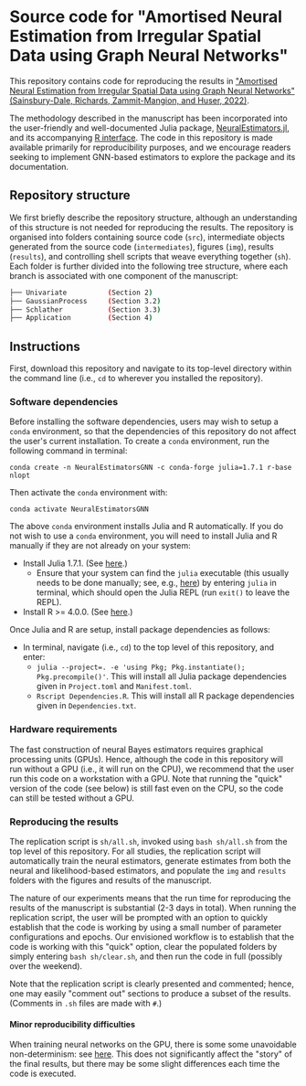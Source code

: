 # Source code for "Amortised Neural Estimation from Irregular Spatial Data using Graph Neural Networks"

This repository contains code for reproducing the results in ["Amortised Neural Estimation from Irregular Spatial Data using Graph Neural Networks" (Sainsbury-Dale, Richards, Zammit-Mangion, and Huser, 2022)](TODO).

The methodology described in the manuscript has been incorporated into the user-friendly and well-documented Julia package, [NeuralEstimators.jl](https://github.com/msainsburydale/NeuralEstimators.jl), and its accompanying [R interface](https://github.com/msainsburydale/NeuralEstimators). The code in this repository is made available primarily for reproducibility purposes, and we encourage readers seeking to implement GNN-based estimators to explore the package and its documentation.  

## Repository structure

We first briefly describe the repository structure, although an understanding of this structure is not needed for reproducing the results. The repository is organised into folders containing source code (`src`), intermediate objects generated from the source code (`intermediates`), figures (`img`), results (`results`), and controlling shell scripts that weave everything together (`sh`). Each folder is further divided into the following tree structure, where each branch is associated with one component of the manuscript:

```bash
├── Univariate          (Section 2)
├── GaussianProcess     (Section 3.2)
├── Schlather           (Section 3.3)
├── Application         (Section 4)
```


## Instructions

First, download this repository and navigate to its top-level directory within the command line (i.e., `cd` to wherever you installed the repository).

### Software dependencies

Before installing the software dependencies, users may wish to setup a `conda` environment, so that the dependencies of this repository do not affect the user's current installation. To create a `conda` environment, run the following command in terminal:

```
conda create -n NeuralEstimatorsGNN -c conda-forge julia=1.7.1 r-base nlopt
```

Then activate the `conda` environment with:

```
conda activate NeuralEstimatorsGNN
```

The above `conda` environment installs Julia and R automatically. If you do not wish to use a `conda` environment, you will need to install Julia and R manually if they are not already on your system:  

- Install Julia 1.7.1. (See [here](https://julialang.org/downloads/).)
  - Ensure that your system can find the `julia` executable (this usually needs to be done manually; see, e.g., [here](https://julialang.org/downloads/platform/#linux_and_freebsd)) by entering `julia` in terminal, which should open the Julia REPL (run `exit()` to leave the REPL).
- Install R >= 4.0.0. (See [here](https://www.r-project.org/).)

Once Julia and R are setup, install package dependencies as follows:

- In terminal, navigate (i.e., `cd`) to the top level of this repository, and enter:
  - `julia --project=. -e 'using Pkg; Pkg.instantiate(); Pkg.precompile()'`. This will install all Julia package dependencies given in `Project.toml` and `Manifest.toml`.
  - `Rscript Dependencies.R`. This will install all R package dependencies given in `Dependencies.txt`.


### Hardware requirements

The fast construction of neural Bayes estimators requires graphical processing units (GPUs). Hence, although the code in this repository will run without a GPU (i.e., it will run on the CPU), we recommend that the user run this code on a workstation with a GPU. Note that running the "quick" version of the code (see below) is still fast even on the CPU, so the code can still be tested without a GPU.

### Reproducing the results

The replication script is `sh/all.sh`, invoked using `bash sh/all.sh` from the top level of this repository. For all studies, the replication script will automatically train the neural estimators, generate estimates from both the neural and likelihood-based estimators, and populate the `img` and `results` folders with the figures and results of the manuscript.

The nature of our experiments means that the run time for reproducing the results of the manuscript is substantial (2-3 days in total). When running the replication script, the user will be prompted with an option to quickly establish that the code is working by using a small number of parameter configurations and epochs. Our envisioned workflow is to establish that the code is working with this "quick" option, clear the populated folders by simply entering `bash sh/clear.sh`, and then run the code in full (possibly over the weekend).

Note that the replication script is clearly presented and commented; hence, one may easily "comment out" sections to produce a subset of the results. (Comments in `.sh` files are made with `#`.)

#### Minor reproducibility difficulties

When training neural networks on the GPU, there is some some unavoidable non-determinism: see [here](https://discourse.julialang.org/t/flux-reproducibility-of-gpu-experiments/62092). This does not significantly affect the "story" of the final results, but there may be some slight differences each time the code is executed.
